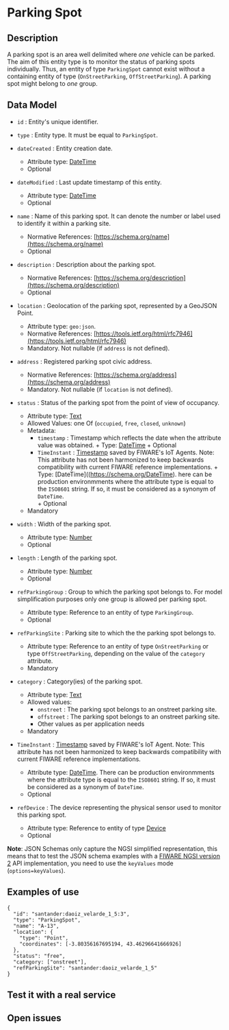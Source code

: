 # Parking Spot

## Description

A parking spot is an area well delimited where *one* vehicle can be parked.
The aim of this entity type is to monitor the status of parking spots individually.
Thus, an entity of type `ParkingSpot` cannot exist without a containing entity of type
(`OnStreetParking`, `OffStreetParking`). A parking spot might belong to *one* group.

## Data Model

+ `id` : Entity's unique identifier.

+ `type` : Entity type. It must be equal to `ParkingSpot`.

+ `dateCreated` : Entity creation date.
    + Attribute type: [DateTime](https://schema.org/DateTime)
    + Optional

+ `dateModified` : Last update timestamp of this entity.
    + Attribute type: [DateTime](https://schema.org/DateTime)
    + Optional

+ `name` : Name of this parking spot. It can denote the number or label used to identify it within a parking site.
    + Normative References: [https://schema.org/name](https://schema.org/name)
    + Optional

+ `description` : Description about the parking spot.
    + Normative References: [https://schema.org/description](https://schema.org/description)
    + Optional

+ `location` : Geolocation of the parking spot, represented by a GeoJSON Point.
    + Attribute type: `geo:json`.
    + Normative References: [https://tools.ietf.org/html/rfc7946](https://tools.ietf.org/html/rfc7946)
    + Mandatory. Not nullable (if `address` is not defined).  

+ `address` : Registered parking spot civic address.
    + Normative References: [https://schema.org/address](https://schema.org/address)
    + Mandatory. Not nullable (if `location` is not defined).

+ `status` : Status of the parking spot from the point of view of occupancy.
    + Attribute type: [Text](https://schema.org/Text)
    + Allowed Values: one Of (`occupied`, `free`, `closed`, `unknown`)
    + Metadata:
        + `timestamp` : Timestamp which reflects the date when the attribute value was obtained.
              + Type: [DateTime](https://schema.org/DateTime)
              + Optional
        + `TimeInstant` : [Timestamp](https://github.com/telefonicaid/iotagent-node-lib#TimeInstant)
        saved by FIWARE's IoT Agents. Note: This attribute has not been harmonized
to keep backwards compatibility with current FIWARE reference implementations.
              + Type: [DateTime]((https://schema.org/DateTime). here can be production environmments where the attribute type
    is equal to the `ISO8601` string. If so, it must be considered as a synonym of `DateTime`.  
              + Optional
    + Mandatory

+ `width` : Width of the parking spot.
    + Attribute type: [Number](https://schema.org/Number)
    + Optional

+ `length` : Length of the parking spot.
    + Attribute type: [Number](https://schema.org/Number)
    + Optional

+ `refParkingGroup` : Group to which the parking spot belongs to. For model simplification purposes
only one group is allowed per parking spot.
    + Attribute type: Reference to an entity of type `ParkingGroup`.  
    + Optional

+ `refParkingSite` : Parking site to which the the parking spot belongs to.
    + Attribute type: Reference to an entity of type `OnStreetParking` or type `OffStreetParking`, depending on
    the value of the `category` attribute.
    + Mandatory

+ `category` : Category(ies) of the parking spot.
    + Attribute type: [Text](https://schema.org/Text)
    + Allowed values:
        + `onstreet`  : The parking spot belongs to an onstreet parking site.
        + `offstreet` : The parking spot belongs to an onstreet parking site.
        + Other values as per application needs
    + Mandatory

+ `TimeInstant` : [Timestamp](https://github.com/telefonicaid/iotagent-node-lib#TimeInstant)
saved by FIWARE's IoT Agent. Note: This attribute has not been harmonized
to keep backwards compatibility with current FIWARE reference implementations.
    + Attribute type: [DateTime](https://schema.org/DateTime). There can be production environmments where the attribute type
    is equal to the `ISO8601` string. If so, it must be considered as a synonym of `DateTime`.  
    + Optional

+ `refDevice` : The device representing the physical sensor used to monitor this parking spot.
    + Attribute type: Reference to entity of type [Device](../../../Device/Device/doc/spec.md)
    + Optional

**Note**: JSON Schemas only capture the NGSI simplified representation, this means that to test the JSON schema examples with
a [FIWARE NGSI version 2](http://fiware.github.io/specifications/ngsiv2/stable) API implementation, you need to use the `keyValues`
mode (`options=keyValues`).

## Examples of use

    {
      "id": "santander:daoiz_velarde_1_5:3",
      "type": "ParkingSpot",
      "name": "A-13",
      "location": {
        "type": "Point",
        "coordinates": [-3.80356167695194, 43.46296641666926]
      },
      "status": "free",
      "category: ["onstreet"],
      "refParkingSite": "santander:daoiz_velarde_1_5"
    }

## Test it with a real service

## Open issues
